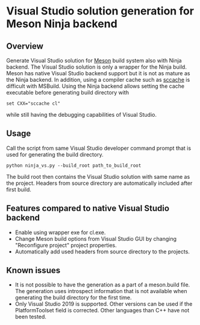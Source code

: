 # Visual Studio solution generation for Meson Ninja backend

## Overview
Generate Visual Studio solution for [Meson](https://mesonbuild.com/) build system also with Ninja backend. The Visual Studio solution is only a wrapper for the Ninja build. Meson has native Visual Studio backend support but it is not as mature as the Ninja backend. In addition, using a compiler cache such as [sccache](https://github.com/mozilla/sccache/) is difficult with MSBuild. Using the Ninja backend allows setting the cache executable before generating build directory with
```
set CXX="sccache cl"
```
while still having the debugging capabilities of Visual Studio.

## Usage
Call the script from same Visual Studio developer command prompt that is used for generating the build directory.
```
python ninja_vs.py --build_root path_to_build_root
```
The build root then contains the Visual Studio solution with same name as the project. Headers from source directory are automatically included after first build.

## Features compared to native Visual Studio backend
* Enable using wrapper exe for cl.exe.
* Change Meson build options from Visual Studio GUI by changing "Reconfigure project" project properties.
* Automatically add used headers from source directory to the projects.


## Known issues
* It is not possible to have the generation as a part of a meson.build file. The generation uses introspect information that is not available when generating the build directory for the first time.
* Only Visual Studio 2019 is supported. Other versions can be used if the PlatformToolset field is corrected. Other languages than C++ have not been tested.
